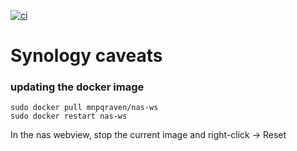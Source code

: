 [![ci](https://github.com/mnpqraven/othi-monorepo/actions/workflows/main.yml/badge.svg)](https://github.com/mnpqraven/othi-monorepo/actions/workflows/main.yml)

# Synology caveats

### updating the docker image

```
sudo docker pull mnpqraven/nas-ws
sudo docker restart nas-ws
```

In the nas webview, stop the current image and right-click -> Reset
